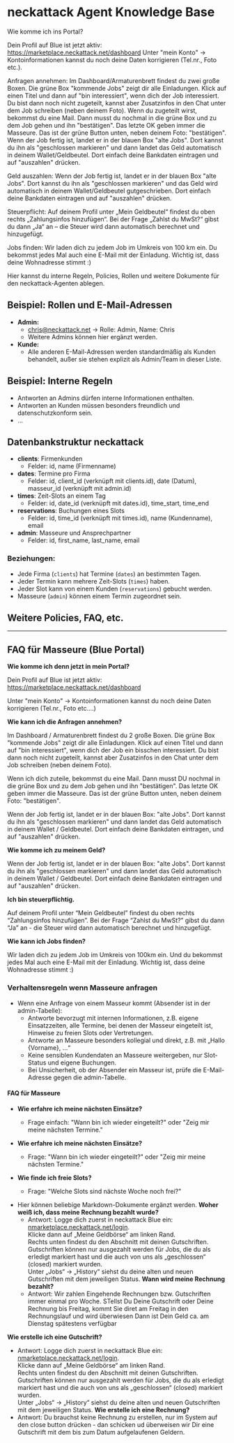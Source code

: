 # neckattack Agent Knowledge Base



Wie komme ich ins Portal?

Dein Profil auf Blue ist jetzt aktiv: https://marketplace.neckattack.net/dashboard
Unter "mein Konto" → Kontoinformationen kannst du noch deine Daten korrigieren (Tel.nr., Foto etc.).

Anfragen annehmen:
Im Dashboard/Armaturenbrett findest du zwei große Boxen. Die grüne Box "kommende Jobs" zeigt dir alle Einladungen. Klick auf einen Titel und dann auf "bin interessiert", wenn dich der Job interessiert. Du bist dann noch nicht zugeteilt, kannst aber Zusatzinfos in den Chat unter dem Job schreiben (neben deinem Foto).
Wenn du zugeteilt wirst, bekommst du eine Mail. Dann musst du nochmal in die grüne Box und zu dem Job gehen und ihn "bestätigen". Das letzte OK geben immer die Masseure. Das ist der grüne Button unten, neben deinem Foto: "bestätigen".
Wenn der Job fertig ist, landet er in der blauen Box "alte Jobs". Dort kannst du ihn als "geschlossen markieren" und dann landet das Geld automatisch in deinem Wallet/Geldbeutel. Dort einfach deine Bankdaten eintragen und auf "auszahlen" drücken.

Geld auszahlen:
Wenn der Job fertig ist, landet er in der blauen Box "alte Jobs". Dort kannst du ihn als "geschlossen markieren" und das Geld wird automatisch in deinem Wallet/Geldbeutel gutgeschrieben. Dort einfach deine Bankdaten eintragen und auf "auszahlen" drücken.

Steuerpflicht:
Auf deinem Profil unter „Mein Geldbeutel“ findest du oben rechts „Zahlungsinfos hinzufügen“. Bei der Frage „Zahlst du MwSt?“ gibst du dann „Ja“ an – die Steuer wird dann automatisch berechnet und hinzugefügt.

Jobs finden:
Wir laden dich zu jedem Job im Umkreis von 100 km ein. Du bekommst jedes Mal auch eine E-Mail mit der Einladung. Wichtig ist, dass deine Wohnadresse stimmt :)


Hier kannst du interne Regeln, Policies, Rollen und weitere Dokumente für den neckattack-Agenten ablegen.

## Beispiel: Rollen und E-Mail-Adressen

- **Admin:**
    - chris@neckattack.net → Rolle: Admin, Name: Chris
    - Weitere Admins können hier ergänzt werden.
- **Kunde:**
    - Alle anderen E-Mail-Adressen werden standardmäßig als Kunden behandelt, außer sie stehen explizit als Admin/Team in dieser Liste.

## Beispiel: Interne Regeln

- Antworten an Admins dürfen interne Informationen enthalten.
- Antworten an Kunden müssen besonders freundlich und datenschutzkonform sein.
- ...

## Datenbankstruktur neckattack

- **clients**: Firmenkunden
  - Felder: id, name (Firmenname)
- **dates**: Termine pro Firma
  - Felder: id, client_id (verknüpft mit clients.id), date (Datum), masseur_id (verknüpft mit admin.id)
- **times**: Zeit-Slots an einem Tag
  - Felder: id, date_id (verknüpft mit dates.id), time_start, time_end
- **reservations**: Buchungen eines Slots
  - Felder: id, time_id (verknüpft mit times.id), name (Kundenname), email
- **admin**: Masseure und Ansprechpartner
  - Felder: id, first_name, last_name, email

### Beziehungen:
- Jede Firma (`clients`) hat Termine (`dates`) an bestimmten Tagen.
- Jeder Termin kann mehrere Zeit-Slots (`times`) haben.
- Jeder Slot kann von einem Kunden (`reservations`) gebucht werden.
- Masseure (`admin`) können einem Termin zugeordnet sein.

## Weitere Policies, FAQ, etc.

---

## FAQ für Masseure (Blue Portal)

**Wie komme ich denn jetzt in mein Portal?**

Dein Profil auf Blue ist jetzt aktiv:
https://marketplace.neckattack.net/dashboard

Unter "mein Konto" → Kontoinformationen kannst du noch deine Daten korrigieren (Tel.nr., Foto etc....)

**Wie kann ich die Anfragen annehmen?**

Im Dashboard / Armaturenbrett findest du 2 große Boxen. Die grüne Box "kommende Jobs" zeigt dir alle Einladungen.
Klick auf einen Titel und dann auf "bin interessiert", wenn dich der Job ein bisschen interessiert.
Du bist dann noch nicht zugeteilt, kannst aber Zusatzinfos in den Chat unter dem Job schreiben (neben deinem Foto).

Wenn ich dich zuteile, bekommst du eine Mail. Dann musst DU nochmal in die grüne Box und zu dem Job gehen und ihn "bestätigen".
Das letzte OK geben immer die Masseure.
Das ist der grüne Button unten, neben deinem Foto: "bestätigen".

Wenn der Job fertig ist, landet er in der blauen Box: "alte Jobs".
Dort kannst du ihn als "geschlossen markieren" und dann landet das Geld automatisch in deinem Wallet / Geldbeutel.
Dort einfach deine Bankdaten eintragen, und auf "auszahlen" drücken.

**Wie komme ich zu meinem Geld?**

Wenn der Job fertig ist, landet er in der blauen Box: "alte Jobs".
Dort kannst du ihn als "geschlossen markieren" und dann landet das Geld automatisch in deinem Wallet / Geldbeutel.
Dort einfach deine Bankdaten eintragen und auf "auszahlen" drücken.

**Ich bin steuerpflichtig.**

Auf deinem Profil unter “Mein Geldbeutel” findest du oben rechts “Zahlungsinfos hinzufügen”. Bei der Frage “Zahlst du MwSt?” gibst du dann “Ja” an - die Steuer wird dann automatisch berechnet und hinzugefügt.

**Wie kann ich Jobs finden?**

Wir laden dich zu jedem Job im Umkreis von 100km ein.
Und du bekommst jedes Mal auch eine E-Mail mit der Einladung.
Wichtig ist, dass deine Wohnadresse stimmt :)


### Verhaltensregeln wenn Masseure anfragen 

- Wenn eine Anfrage von einem Masseur kommt (Absender ist in der admin-Tabelle):
    - Antworte bevorzugt mit internen Informationen, z.B. eigene Einsatzzeiten, alle Termine, bei denen der Masseur eingeteilt ist, Hinweise zu freien Slots oder Vertretungen.
    - Antworte an Masseure besonders kollegial und direkt, z.B. mit „Hallo {Vorname}, ...“
    - Keine sensiblen Kundendaten an Masseure weitergeben, nur Slot-Status und eigene Buchungen.
    - Bei Unsicherheit, ob der Absender ein Masseur ist, prüfe die E-Mail-Adresse gegen die admin-Tabelle.

#### FAQ für Masseure

- **Wie erfahre ich meine nächsten Einsätze?**
  - Frage einfach: "Wann bin ich wieder eingeteilt?" oder "Zeig mir meine nächsten Termine."

- **Wie erfahre ich meine nächsten Einsätze?**
  - Frage: "Wann bin ich wieder eingeteilt?" oder "Zeig mir meine nächsten Termine."


- **Wie finde ich freie Slots?**
  - Frage: "Welche Slots sind nächste Woche noch frei?"


<!-- Hier kannst du beliebig weitere FAQs für Masseure ergänzen! -->

- Hier können beliebige Markdown-Dokumente ergänzt werden.
**Woher weiß ich, dass meine Rechnung bezahlt wurde?**
  - Antwort: Logge dich zuerst in neckattack Blue ein: [nmarketplace.neckattack.net/login](https://nmarketplace.neckattack.net/login).  
    Klicke dann auf „Meine Geldbörse“ am linken Rand.  
    Rechts unten findest du den Abschnitt mit deinen Gutschriften.  
    Gutschriften können nur ausgezahlt werden für Jobs, die du als erledigt markiert hast und die auch von uns als „geschlossen“ (closed) markiert wurden.  
    Unter „Jobs“ → „History“ siehst du deine alten und neuen Gutschriften mit dem jeweiligen Status.
**Wann wird meine Rechnung bezahlt?**
  - Antwort: Wir zahlen Eingehende Rechnungen bzw. Gutschriften immer einmal pro Woche. STellst Du Deine Gutschrift oder Deine Rechnung bis Freitag, kommt Sie diret am Freitag in den Rechnungslauf und wird überwiesen Dann ist Dein Geld ca. am Dienstag spätestens verfügbar
  
**Wie erstelle ich eine Gutschrift?**
  - Antwort: Logge dich zuerst in neckattack Blue ein: [nmarketplace.neckattack.net/login](https://nmarketplace.neckattack.net/login).  
    Klicke dann auf „Meine Geldbörse“ am linken Rand.  
    Rechts unten findest du den Abschnitt mit deinen Gutschriften.  
    Gutschriften können nur ausgezahlt werden für Jobs, die du als erledigt markiert hast und die auch von uns als „geschlossen“ (closed) markiert wurden.  
    Unter „Jobs“ → „History“ siehst du deine alten und neuen Gutschriften mit dem jeweiligen Status.
**Wie erstelle ich eine Rechnung?**
  - Antwort: Du brauchst keine Rechnung zu erstellen, nur im System auf den close button drücken - dan schicken ud überweisen wir Dir eine Gutschrift mit dem bis zum Datum aufgelaufenen Geldern.
  